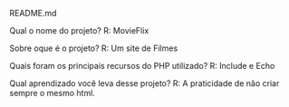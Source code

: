 README.md

Qual o nome do projeto?
R: MovieFlix

Sobre oque é o projeto?
R: Um site de Filmes

Quais foram os principais recursos do PHP utilizado?
R: Include e Echo

Qual aprendizado você leva desse projeto?
R: A praticidade de não criar sempre o mesmo html.